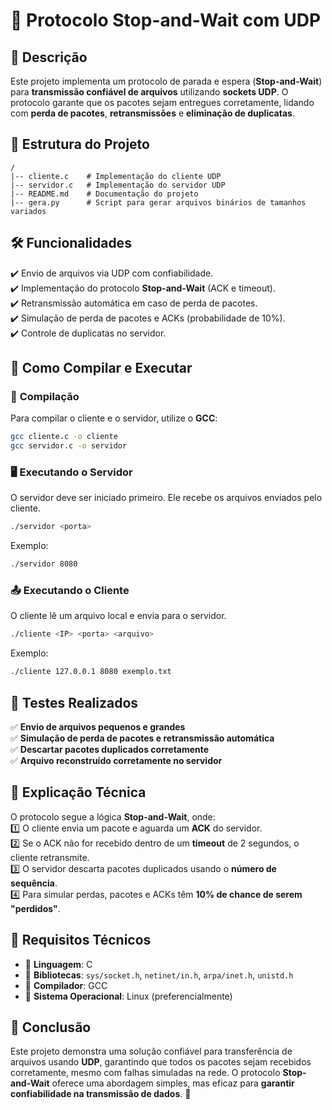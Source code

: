 # 📄 **Protocolo Stop-and-Wait com UDP**  

## 📌 **Descrição**  
Este projeto implementa um protocolo de parada e espera (**Stop-and-Wait**) para **transmissão confiável de arquivos** utilizando **sockets UDP**. O protocolo garante que os pacotes sejam entregues corretamente, lidando com **perda de pacotes**, **retransmissões** e **eliminação de duplicatas**.  

## 📂 **Estrutura do Projeto**  
```
/
|-- cliente.c    # Implementação do cliente UDP
|-- servidor.c   # Implementação do servidor UDP
|-- README.md    # Documentação do projeto
|-- gera.py      # Script para gerar arquivos binários de tamanhos variados
```

## 🛠 **Funcionalidades**  
✔️ Envio de arquivos via UDP com confiabilidade.  
✔️ Implementação do protocolo **Stop-and-Wait** (ACK e timeout).  
✔️ Retransmissão automática em caso de perda de pacotes.  
✔️ Simulação de perda de pacotes e ACKs (probabilidade de 10%).  
✔️ Controle de duplicatas no servidor.  

## 🚀 **Como Compilar e Executar**  

### 🔧 **Compilação**  
Para compilar o cliente e o servidor, utilize o **GCC**:  
```bash
gcc cliente.c -o cliente
gcc servidor.c -o servidor
```

### 🖥 **Executando o Servidor**  
O servidor deve ser iniciado primeiro. Ele recebe os arquivos enviados pelo cliente.  
```bash
./servidor <porta>
```
Exemplo:  
```bash
./servidor 8080
```

### 📤 **Executando o Cliente**  
O cliente lê um arquivo local e envia para o servidor.  
```bash
./cliente <IP> <porta> <arquivo>
```
Exemplo:  
```bash
./cliente 127.0.0.1 8080 exemplo.txt
```

## 🔬 **Testes Realizados**  
✅ **Envio de arquivos pequenos e grandes**  
✅ **Simulação de perda de pacotes e retransmissão automática**  
✅ **Descartar pacotes duplicados corretamente**  
✅ **Arquivo reconstruído corretamente no servidor**  

## 📖 **Explicação Técnica**  
O protocolo segue a lógica **Stop-and-Wait**, onde:  
1️⃣ O cliente envia um pacote e aguarda um **ACK** do servidor.  
2️⃣ Se o ACK não for recebido dentro de um **timeout** de 2 segundos, o cliente retransmite.  
3️⃣ O servidor descarta pacotes duplicados usando o **número de sequência**.  
4️⃣ Para simular perdas, pacotes e ACKs têm **10% de chance de serem "perdidos"**.  

## 📜 **Requisitos Técnicos**  
- 🔹 **Linguagem**: C  
- 🔹 **Bibliotecas**: `sys/socket.h`, `netinet/in.h`, `arpa/inet.h`, `unistd.h`  
- 🔹 **Compilador**: GCC  
- 🔹 **Sistema Operacional**: Linux (preferencialmente)  

## 📝 **Conclusão**  
Este projeto demonstra uma solução confiável para transferência de arquivos usando **UDP**, garantindo que todos os pacotes sejam recebidos corretamente, mesmo com falhas simuladas na rede. O protocolo **Stop-and-Wait** oferece uma abordagem simples, mas eficaz para **garantir confiabilidade na transmissão de dados**. 🚀
